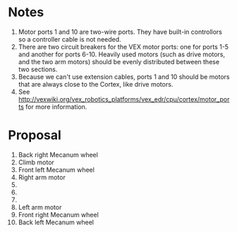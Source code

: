 Notes
=====

1. Motor ports 1 and 10 are two-wire ports.  They have built-in controllors so
   a controller cable is not needed.
2. There are two circuit breakers for the VEX motor ports: one for ports 1-5
   and another for ports 6-10.  Heavily used motors (such as drive motors, and
   the two arm motors) should be evenly distributed between these two
   sections.
3. Because we can't use extension cables, ports 1 and 10 should be motors that
   are always close to the Cortex, like drive motors.
4. See http://vexwiki.org/vex_robotics_platforms/vex_edr/cpu/cortex/motor_ports
   for more information.

Proposal
========
1. Back right Mecanum wheel
2. Climb motor
3. Front left Mecanum wheel
4. Right arm motor
5.
6.
7.
8. Left arm motor
9. Front right Mecanum wheel
10. Back left Mecanum wheel
